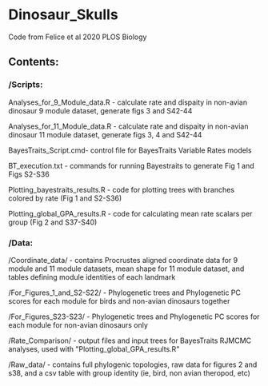# Dinosaur_Skulls
Code from Felice et al 2020 PLOS Biology

## Contents:
### /Scripts:

Analyses_for_9_Module_data.R - calculate rate and dispaity in non-avian dinosaur 9 module dataset, generate figs 3 and S42-44

Analyses_for_11_Module_data.R - calculate rate and dispaity in non-avian dinosaur 11 module dataset, generate figs 3, 4 and S42-44

BayesTraits_Script.cmd- control file for BayesTraits Variable Rates models

BT_execution.txt - commands for running Bayestraits to generate Fig 1 and Figs S2-S36

Plotting_bayestraits_results.R - code for plotting trees with branches colored by rate (Fig 1 and S2-S36)

Plotting_global_GPA_results.R - code for calculating mean rate scalars per group (Fig 2 and S37-S40)

### /Data:
/Coordinate_data/ - contains Procrustes aligned coordinate data for 9 module and 11 module datasets, mean shape for 11 module dataset, and tables defining module identities of each landmark

/For_Figures_1_and_S2-S22/ - Phylogenetic trees and Phylogenetic PC scores for each module for birds and non-avian dinosaurs together

/For_Figures_S23-S23/ - Phylogenetic trees and Phylogenetic PC scores for each module for non-avian dinosaurs only

/Rate_Comparison/ - output files and input trees for BayesTraits RJMCMC analyses, used with "Plotting_global_GPA_results.R"

/Raw_data/ - contains full phylogenic topologies, raw data for figures 2 and s38, and a csv table with group identity (ie, bird, non avian theropod, etc)


